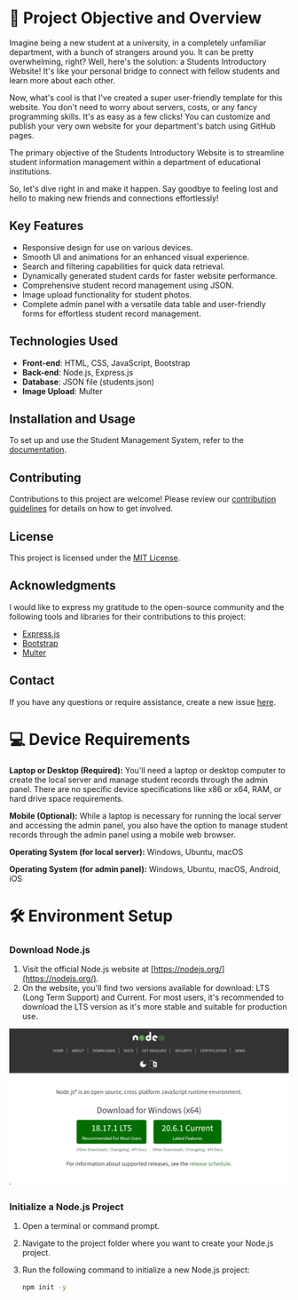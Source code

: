 # 🚀 Project Objective and Overview
Imagine being a new student at a university, in a completely unfamiliar department, with a bunch of strangers around you. It can be pretty overwhelming, right? Well, here's the solution: a Students Introductory Website! It's like your personal bridge to connect with fellow students and learn more about each other.

Now, what's cool is that I've created a super user-friendly template for this website. You don't need to worry about servers, costs, or any fancy programming skills. It's as easy as a few clicks! You can customize and publish your very own website for your department's batch using GitHub pages.

The primary objective of the Students Introductory Website is to streamline student information management within a department of educational institutions.

So, let's dive right in and make it happen. Say goodbye to feeling lost and hello to making new friends and connections effortlessly!

## Key Features
- Responsive design for use on various devices.
- Smooth UI and animations for an enhanced visual experience.
- Search and filtering capabilities for quick data retrieval.
- Dynamically generated student cards for faster website performance.
- Comprehensive student record management using JSON.
- Image upload functionality for student photos.
- Complete admin panel with a versatile data table and user-friendly forms for effortless student record management.

## Technologies Used
- **Front-end**: HTML, CSS, JavaScript, Bootstrap
- **Back-end**: Node.js, Express.js
- **Database**: JSON file (students.json)
- **Image Upload**: Multer

## Installation and Usage
To set up and use the Student Management System, refer to the [documentation](link-to-documentation).

## Contributing
Contributions to this project are welcome! Please review our [contribution guidelines](link-to-contribution-guidelines) for details on how to get involved.

## License
This project is licensed under the [MIT License](link-to-license).

## Acknowledgments
I would like to express my gratitude to the open-source community and the following tools and libraries for their contributions to this project:
- [Express.js](https://expressjs.com/)
- [Bootstrap](https://getbootstrap.com/)
- [Multer](https://expressjs.com/en/resources/middleware/multer.html)

## Contact
If you have any questions or require assistance, create a new issue [here](https://github.com/nishatrhythm/Students-Introductory-Website-Template/issues).

# 💻 Device Requirements

**Laptop or Desktop (Required):** You'll need a laptop or desktop computer to create the local server and manage student records through the admin panel. There are no specific device specifications like x86 or x64, RAM, or hard drive space requirements.

**Mobile (Optional):** While a laptop is necessary for running the local server and accessing the admin panel, you also have the option to manage student records through the admin panel using a mobile web browser.

**Operating System (for local server):** Windows, Ubuntu, macOS

**Operating System (for admin panel):** Windows, Ubuntu, macOS, Android, iOS

# 🛠️ Environment Setup

### Download Node.js

1. Visit the official Node.js website at [https://nodejs.org/](https://nodejs.org/).
2. On the website, you'll find two versions available for download: LTS (Long Term Support) and Current. For most users, it's recommended to download the LTS version as it's more stable and suitable for production use.

  ![Node.js Download Page](https://github.com/nishatrhythm/CSE11/blob/main/instructions/Screenshot_1.png)

### Initialize a Node.js Project

1. Open a terminal or command prompt.
2. Navigate to the project folder where you want to create your Node.js project.
3. Run the following command to initialize a new Node.js project:

   ```bash
   npm init -y
